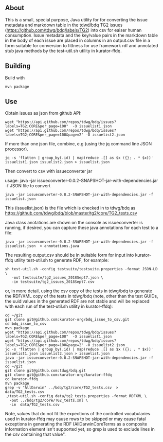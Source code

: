 ## About ##

This is a small, special purpose, Java utility for for converting the issue metadata and markdown table in the tdwd/bdq TG2 issues (https://github.com/tdwg/bdq/labels/TG2) into csv for eaiser human consumption.  Issue metadata and the key/value pairs in the markdown table in the body of each issue are placed in columns in an output.csv file in a form suitable for conversion to fittness for use framework rdf and annotated stub java methods by the test-util.sh utility in kurator-ffdq.

## Building ##

Build with

    mvn package

## Use ##

Obtain issues as json from github API:

    wget "https://api.github.com/repos/tdwg/bdq/issues?labels=TG2;CORE&per_page=100"  -O issuelist1.json
    wget "https://api.github.com/repos/tdwg/bdq/issues?labels=TG2;CORE&per_page=100&page=2" -O issuelist2.json

If more than one json file, combine, e.g (using the jq command line JSON processor). 

    jq -s 'flatten | group_by(.id) | map(reduce .[] as $x ({}; . * $x))' issuelist1.json issuelist2.json > issuelist.json

Then convert to csv with issueconverter jar

usage: java -jar issueconverter-0.0.2-SNAPSHOT-jar-with-dependencies.jar
 -f <arg>   JSON file to convert

    java -jar issueconverter-0.0.2-SNAPSHOT-jar-with-dependencies.jar -f issuelist.json 

This (issuelist.json) is the file which is checked in to tdwg/bdq as https://github.com/tdwg/bdq/blob/master/tg2/core/TG2_tests.csv

Java class anotations are shown on the console as issueconverter is running, if desired, you can capture these
java annotations for each test to a file:

    java -jar issueconverter-0.0.2-SNAPSHOT-jar-with-dependencies.jar -f issuelist.json  > annotations.java

The resulting output.csv should be in suitable form for input into kurator-ffdq utility test-util.sh to generate RDF, for example: 

    sh test-util.sh -config testsuite/testsuite.properties -format JSON-LD \
       -out testsuite/tg2_issues_2018Sept7.json \
       -in testsuite/tg2_issues_2018Sept7.csv

or, in more detail, using the csv copy of the tests in tdwg/bdq to generate the RDF/XML copy of the tests in tdwg/bdq (note, 
other than the test GUIDs, the uuid values in the generated RDF are not stable and will be replaced with each run of 
the test-util.sh utility in kurator-ffdq):

	cd ~/git
	git clone git@github.com:kurator-org/bdq_issue_to_csv.git
	cd bdq_issue_to_csv
	mvn package
    wget "https://api.github.com/repos/tdwg/bdq/issues?labels=TG2;CORE&per_page=100"  -O issuelist1.json
    wget "https://api.github.com/repos/tdwg/bdq/issues?labels=TG2;CORE&per_page=100&page=2" -O issuelist2.json
    jq -s 'flatten | group_by(.id) | map(reduce .[] as $x ({}; . * $x))' issuelist1.json issuelist2.json > issuelist.json
    java -jar issueconverter-0.0.2-SNAPSHOT-jar-with-dependencies.jar -f issuelist.json 
	cd ~/git
	git clone git@github.com:tdwg/bdq.git
	git clone git@github.com:kurator-org/kurator-ffdq
	cd kurator-ffdq
	mvn package
    grep -v "AllDarwin" ../bdq/tg2/core/TG2_tests.csv  > data/TG2_tests.csv
	./test-util.sh -config data/tg2_tests.properties -format RDFXML \
      -out ../bdq/tg2/core/TG2_tests.xml \
      -in  data/TG2_tests.csv


Note, values that do not fit the expections of the controlled vocabularies used in kurator-ffdq may cause rows to be skipped or may cause fatal exceptions in generating the RDF (AllDarwinCoreTerms as a composite information element isn't supported yet, so grep is used to exclude lines in the csv containing that value".
